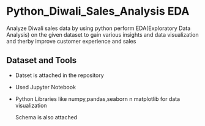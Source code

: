 # Python_Diwali_Sales_Analysis EDA
Analyze Diwali sales data by using python perform EDA(Exploratory Data Analysis) on the given dataset to gain various insights and data visualization and therby improve customer experience and sales 

## Dataset and Tools
* Datset is attached in the repository
* Used Jupyter Notebook
* Python Libraries like numpy,pandas,seaborn n matplotlib for data visualization

  Schema is also attached
